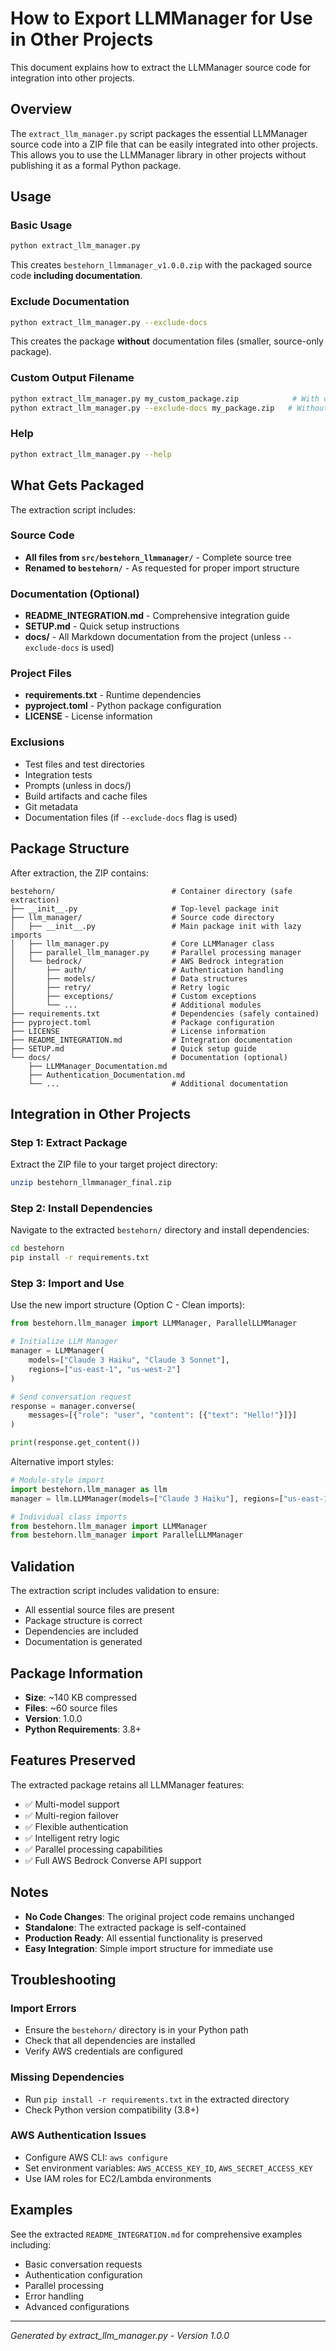 # How to Export LLMManager for Use in Other Projects

This document explains how to extract the LLMManager source code for integration into other projects.

## Overview

The `extract_llm_manager.py` script packages the essential LLMManager source code into a ZIP file that can be easily integrated into other projects. This allows you to use the LLMManager library in other projects without publishing it as a formal Python package.

## Usage

### Basic Usage

```bash
python extract_llm_manager.py
```

This creates `bestehorn_llmmanager_v1.0.0.zip` with the packaged source code **including documentation**.

### Exclude Documentation

```bash
python extract_llm_manager.py --exclude-docs
```

This creates the package **without** documentation files (smaller, source-only package).

### Custom Output Filename

```bash
python extract_llm_manager.py my_custom_package.zip            # With docs
python extract_llm_manager.py --exclude-docs my_package.zip   # Without docs
```

### Help

```bash
python extract_llm_manager.py --help
```

## What Gets Packaged

The extraction script includes:

### Source Code
- **All files from `src/bestehorn_llmmanager/`** - Complete source tree
- **Renamed to `bestehorn/`** - As requested for proper import structure

### Documentation (Optional)
- **README_INTEGRATION.md** - Comprehensive integration guide
- **SETUP.md** - Quick setup instructions
- **docs/** - All Markdown documentation from the project (unless `--exclude-docs` is used)

### Project Files
- **requirements.txt** - Runtime dependencies
- **pyproject.toml** - Python package configuration  
- **LICENSE** - License information

### Exclusions
- Test files and test directories
- Integration tests  
- Prompts (unless in docs/)
- Build artifacts and cache files
- Git metadata
- Documentation files (if `--exclude-docs` flag is used)

## Package Structure

After extraction, the ZIP contains:

```
bestehorn/                          # Container directory (safe extraction)
├── __init__.py                     # Top-level package init
├── llm_manager/                    # Source code directory
│   ├── __init__.py                 # Main package init with lazy imports
│   ├── llm_manager.py              # Core LLMManager class
│   ├── parallel_llm_manager.py     # Parallel processing manager
│   └── bedrock/                    # AWS Bedrock integration
│       ├── auth/                   # Authentication handling
│       ├── models/                 # Data structures
│       ├── retry/                  # Retry logic
│       ├── exceptions/             # Custom exceptions
│       └── ...                     # Additional modules
├── requirements.txt                # Dependencies (safely contained)
├── pyproject.toml                  # Package configuration
├── LICENSE                         # License information
├── README_INTEGRATION.md           # Integration documentation
├── SETUP.md                        # Quick setup guide
└── docs/                           # Documentation (optional)
    ├── LLMManager_Documentation.md
    ├── Authentication_Documentation.md
    └── ...                         # Additional documentation
```

## Integration in Other Projects

### Step 1: Extract Package

Extract the ZIP file to your target project directory:

```bash
unzip bestehorn_llmmanager_final.zip
```

### Step 2: Install Dependencies

Navigate to the extracted `bestehorn/` directory and install dependencies:

```bash
cd bestehorn
pip install -r requirements.txt
```

### Step 3: Import and Use

Use the new import structure (Option C - Clean imports):

```python
from bestehorn.llm_manager import LLMManager, ParallelLLMManager

# Initialize LLM Manager
manager = LLMManager(
    models=["Claude 3 Haiku", "Claude 3 Sonnet"],
    regions=["us-east-1", "us-west-2"]
)

# Send conversation request
response = manager.converse(
    messages=[{"role": "user", "content": [{"text": "Hello!"}]}]
)

print(response.get_content())
```

Alternative import styles:

```python
# Module-style import
import bestehorn.llm_manager as llm
manager = llm.LLMManager(models=["Claude 3 Haiku"], regions=["us-east-1"])

# Individual class imports
from bestehorn.llm_manager import LLMManager
from bestehorn.llm_manager import ParallelLLMManager
```

## Validation

The extraction script includes validation to ensure:

- All essential source files are present
- Package structure is correct
- Dependencies are included
- Documentation is generated

## Package Information

- **Size**: ~140 KB compressed
- **Files**: ~60 source files
- **Version**: 1.0.0
- **Python Requirements**: 3.8+

## Features Preserved

The extracted package retains all LLMManager features:

- ✅ Multi-model support
- ✅ Multi-region failover
- ✅ Flexible authentication
- ✅ Intelligent retry logic
- ✅ Parallel processing capabilities
- ✅ Full AWS Bedrock Converse API support

## Notes

- **No Code Changes**: The original project code remains unchanged
- **Standalone**: The extracted package is self-contained
- **Production Ready**: All essential functionality is preserved
- **Easy Integration**: Simple import structure for immediate use

## Troubleshooting

### Import Errors
- Ensure the `bestehorn/` directory is in your Python path
- Check that all dependencies are installed
- Verify AWS credentials are configured

### Missing Dependencies
- Run `pip install -r requirements.txt` in the extracted directory
- Check Python version compatibility (3.8+)

### AWS Authentication Issues
- Configure AWS CLI: `aws configure`
- Set environment variables: `AWS_ACCESS_KEY_ID`, `AWS_SECRET_ACCESS_KEY`
- Use IAM roles for EC2/Lambda environments

## Examples

See the extracted `README_INTEGRATION.md` for comprehensive examples including:
- Basic conversation requests
- Authentication configuration
- Parallel processing
- Error handling
- Advanced configurations

---

*Generated by extract_llm_manager.py - Version 1.0.0*
